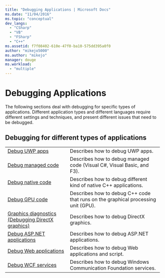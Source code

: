 ```yaml
---
title: "Debugging Applications | Microsoft Docs"
ms.date: "11/04/2016"
ms.topic: "conceptual"
dev_langs: 
  - "CSharp"
  - "VB"
  - "FSharp"
  - "C++"
ms.assetid: f7f08402-610e-47f0-ba10-575dd395a0f0
author: "mikejo5000"
ms.author: "mikejo"
manager: douge
ms.workload: 
  - "multiple"
---
```

# Debugging Applications
The following sections deal with debugging for specific types of applications. Different application types and different languages require different settings and techniques, and present different issues that need to be debugged.  
  
## Debugging for different types of applications  
  
|||  
|-|-|  
|[Debug UWP apps](../debugger/debugging-windows-store-and-windows-universal-apps.md)|Describes how to debug UWP apps.|  
|[Debug managed code](../debugger/debugging-managed-code.md)|Describes how to debug managed code (Visual C#, Visual Basic, and F3).|  
|[Debug native code](../debugger/debugging-native-code.md)|Describes how to debug different kind of native C++ applications.|  
|[Debug GPU code](../debugger/debugging-gpu-code.md)|Describes how to debug C++ code that runs on the graphical processing unit (GPU).|  
|[Graphics diagnostics (Debugging DirectX graphics)](../debugger/visual-studio-graphics-diagnostics.md)|Describes how to debug DirectX graphics.|  
|[Debug ASP.NET applications](../debugger/how-to-enable-debugging-for-aspnet-applications.md)|Describes how to debug ASP.NET applications.| 
|[Debug Web applications](../debugger/debugging-web-applications.md)|Describes how to debug Web applications and script.|  
|[Debug WCF services](../debugger/debugging-wcf-services.md)|Describes how to debug Windows Communication Foundation services.|
